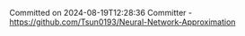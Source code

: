 Committed on 2024-08-19T12:28:36 
Committer - https://github.com/Tsun0193/Neural-Network-Approximation